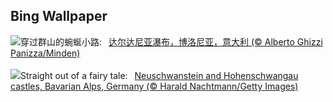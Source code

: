 ## Bing Wallpaper
![](https://www.bing.com/th?id=OHR.DardagnaWaterfalls_ZH-CN5613123621_UHD.jpg&w=1000)穿过群山的蜿蜒小路:&nbsp;&ensp;[达尔达尼亚瀑布，博洛尼亚，意大利 (© Alberto Ghizzi Panizza/Minden)](https://www.bing.com/th?id=OHR.DardagnaWaterfalls_ZH-CN5613123621_UHD.jpg)
<br><br/>
![](https://www.bing.com/th?id=OHR.AlpsCastles_EN-US9735484506_UHD.jpg&w=1000)Straight out of a fairy tale:&nbsp;&ensp;[Neuschwanstein and Hohenschwangau castles, Bavarian Alps, Germany (© Harald Nachtmann/Getty Images)](https://www.bing.com/th?id=OHR.AlpsCastles_EN-US9735484506_UHD.jpg)
<br><br/>
